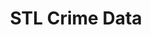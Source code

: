 ---
schema: default
title: STL Crime Data
organization: Sample Department
notes: testing
resources:
  - name: STMPD Crime Reports
    url: 'http://www.slmpd.org/Crimereports.shtml'
    format: html
license: ''
category:
  - Public Safety
maintainer: STMPD
maintainer_email: abhi.nemani@gmail.com
---